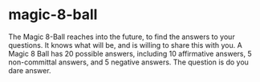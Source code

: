 # magic-8-ball
The Magic 8-Ball reaches into the future, to find the answers to your questions. It knows what will be, and is willing to share this with you.  A Magic 8 Ball has 20 possible answers, including 10 affirmative answers, 5 non-committal answers, and 5 negative answers. The question is do you dare answer. 
